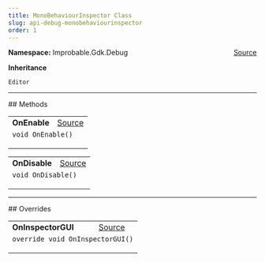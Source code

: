 ```yaml
---
title: MonoBehaviourInspector Class
slug: api-debug-monobehaviourinspector
order: 1
---
```


<p><b>Namespace:</b> Improbable.Gdk.Debug<span style="float: right"><a href="https://www.github.com/spatialos/gdk-for-unity/blob/0.3.3/workers/unity/Packages/io.improbable.gdk.debug/MonoBehaviourInspector.cs/#L17">Source</a></span></p>



</p>
<p><b>Inheritance</b></p>

<code>Editor</code>











</p>
<hr style="width:100%; border-top-color:#d8d8d8" />
## Methods


</p>


<table class="io-api-doc">    <tr>        <td class="io-api-doc-name"><a id="onenable"></a><b>OnEnable</b></td>        <td class="io-api-doc-source"><a href="https://www.github.com/spatialos/gdk-for-unity/blob/0.3.3/workers/unity/Packages/io.improbable.gdk.debug/MonoBehaviourInspector.cs/#L38">Source</a></td>    </tr>    <tr>        <td class="io-api-doc-content" colspan="2"><code>void OnEnable()</code></p></td>    </tr></table>
<table class="io-api-doc">    <tr>        <td class="io-api-doc-name"><a id="ondisable"></a><b>OnDisable</b></td>        <td class="io-api-doc-source"><a href="https://www.github.com/spatialos/gdk-for-unity/blob/0.3.3/workers/unity/Packages/io.improbable.gdk.debug/MonoBehaviourInspector.cs/#L97">Source</a></td>    </tr>    <tr>        <td class="io-api-doc-content" colspan="2"><code>void OnDisable()</code></p></td>    </tr></table>



</p>
<hr style="width:100%; border-top-color:#d8d8d8" />
## Overrides


</p>


<table class="io-api-doc">    <tr>        <td class="io-api-doc-name"><a id="oninspectorgui"></a><b>OnInspectorGUI</b></td>        <td class="io-api-doc-source"><a href="https://www.github.com/spatialos/gdk-for-unity/blob/0.3.3/workers/unity/Packages/io.improbable.gdk.debug/MonoBehaviourInspector.cs/#L110">Source</a></td>    </tr>    <tr>        <td class="io-api-doc-content" colspan="2"><code>override void OnInspectorGUI()</code></p></td>    </tr></table>


